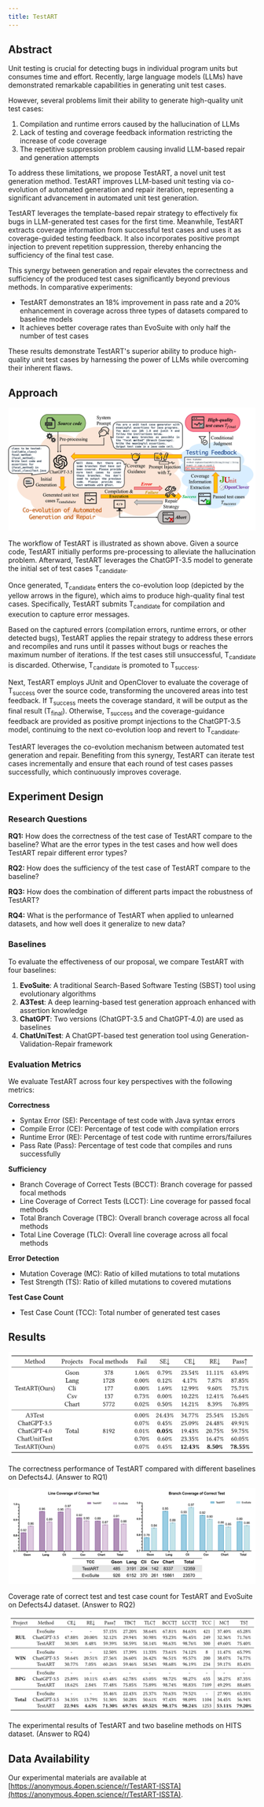 ```yaml
---
title: TestART
---
```


## Abstract

Unit testing is crucial for detecting bugs in individual program units but consumes time and effort. Recently, large language models (LLMs) have demonstrated remarkable capabilities in generating unit test cases.

However, several problems limit their ability to generate high-quality unit test cases:

1. Compilation and runtime errors caused by the hallucination of LLMs
2. Lack of testing and coverage feedback information restricting the increase of code coverage
3. The repetitive suppression problem causing invalid LLM-based repair and generation attempts

To address these limitations, we propose TestART, a novel unit test generation method. TestART improves LLM-based unit testing via co-evolution of automated generation and repair iteration, representing a significant advancement in automated unit test generation.

TestART leverages the template-based repair strategy to effectively fix bugs in LLM-generated test cases for the first time. Meanwhile, TestART extracts coverage information from successful test cases and uses it as coverage-guided testing feedback. It also incorporates positive prompt injection to prevent repetition suppression, thereby enhancing the sufficiency of the final test case.

This synergy between generation and repair elevates the correctness and sufficiency of the produced test cases significantly beyond previous methods. In comparative experiments:

- TestART demonstrates an 18% improvement in pass rate and a 20% enhancement in coverage across three types of datasets compared to baseline models
- It achieves better coverage rates than EvoSuite with only half the number of test cases

These results demonstrate TestART's superior ability to produce high-quality unit test cases by harnessing the power of LLMs while overcoming their inherent flaws.

## Approach

![TestART](./assets/img/TestART.jpg)

The workflow of TestART is illustrated as shown above. Given a source code, TestART initially performs pre-processing to alleviate the hallucination problem. Afterward, TestART leverages the ChatGPT-3.5 model to generate the initial set of test cases T<sub>candidate</sub>. 

Once generated, T<sub>candidate</sub> enters the co-evolution loop (depicted by the yellow arrows in the figure), which aims to produce high-quality final test cases. Specifically, TestART submits T<sub>candidate</sub> for compilation and execution to capture error messages.

Based on the captured errors (compilation errors, runtime errors, or other detected bugs), TestART applies the repair strategy to address these errors and recompiles and runs until it passes without bugs or reaches the maximum number of iterations. If the test cases still unsuccessful, T<sub>candidate</sub> is discarded. Otherwise, T<sub>candidate</sub> is promoted to T<sub>success</sub>. 

Next, TestART employs JUnit and OpenClover to evaluate the coverage of T<sub>success</sub> over the source code, transforming the uncovered areas into test feedback. If T<sub>success</sub> meets the coverage standard, it will be output as the final result (T<sub>final</sub>). Otherwise, T<sub>success</sub> and the coverage-guidance feedback are provided as positive prompt injections to the ChatGPT-3.5 model, continuing to the next co-evolution loop and revert to T<sub>candidate</sub>. 

TestART leverages the co-evolution mechanism between automated test generation and repair. Benefiting from this synergy, TestART can iterate test cases incrementally and ensure that each round of test cases passes successfully, which continuously improves coverage.

## Experiment Design

### Research Questions

**RQ1:** How does the correctness of the test case of TestART compare to the baseline? What are the error types in the test cases and how well does TestART repair different error types?

**RQ2:** How does the sufficiency of the test case of TestART compare to the baseline?

**RQ3:** How does the combination of different parts impact the robustness of TestART?

**RQ4:** What is the performance of TestART when applied to unlearned datasets, and how well does it generalize to new data?

### Baselines

To evaluate the effectiveness of our proposal, we compare TestART with four baselines:

1. **EvoSuite**: A traditional Search-Based Software Testing (SBST) tool using evolutionary algorithms
2. **A3Test**: A deep learning-based test generation approach enhanced with assertion knowledge
3. **ChatGPT**: Two versions (ChatGPT-3.5 and ChatGPT-4.0) are used as baselines
4. **ChatUniTest**: A ChatGPT-based test generation tool using Generation-Validation-Repair framework

### Evaluation Metrics

We evaluate TestART across four key perspectives with the following metrics:

**Correctness**
- Syntax Error (SE): Percentage of test code with Java syntax errors
- Compile Error (CE): Percentage of test code with compilation errors  
- Runtime Error (RE): Percentage of test code with runtime errors/failures
- Pass Rate (Pass): Percentage of test code that compiles and runs successfully

**Sufficiency** 
- Branch Coverage of Correct Tests (BCCT): Branch coverage for passed focal methods
- Line Coverage of Correct Tests (LCCT): Line coverage for passed focal methods
- Total Branch Coverage (TBC): Overall branch coverage across all focal methods
- Total Line Coverage (TLC): Overall line coverage across all focal methods

**Error Detection**
- Mutation Coverage (MC): Ratio of killed mutations to total mutations
- Test Strength (TS): Ratio of killed mutations to covered mutations

**Test Case Count**
- Test Case Count (TCC): Total number of generated test cases

## Results

![](./assets/img/correctness%20performance.png)

The correctness performance of TestART compared with different baselines on Defects4J. (Answer to RQ1)

![](./assets/img/RQ2.png)

Coverage rate of correct test and test case count for TestART and EvoSuite on Defects4J dataset. (Answer to RQ2)

![](./assets/img/experimental%20results.png)

The experimental results of TestART and two baseline methods on HITS dataset. (Answer to RQ4)

## Data Availability

Our experimental materials are available at [https://anonymous.4open.science/r/TestART-ISSTA](https://anonymous.4open.science/r/TestART-ISSTA).
